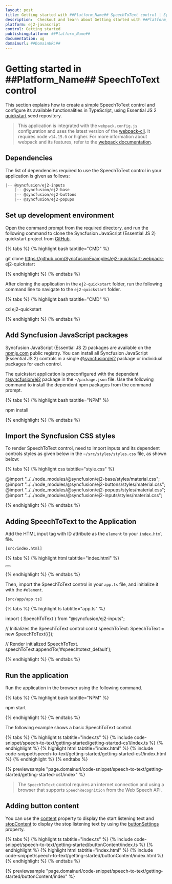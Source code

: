 ```yaml
---
layout: post
title: Getting started with ##Platform_Name## SpeechToText control | Syncfusion
description:  Checkout and learn about Getting started with ##Platform_Name## SpeechToText control of Syncfusion Essential JS 2 and more details.
platform: ej2-javascript
control: Getting started 
publishingplatform: ##Platform_Name##
documentation: ug
domainurl: ##DomainURL##
---
```


# Getting started in ##Platform_Name## SpeechToText control

This section explains how to create a simple SpeechToText control and configure its available functionalities in TypeScript, using Essential JS 2 [quickstart](https://github.com/SyncfusionExamples/ej2-quickstart-webpack-) seed repository.

> This application is integrated with the `webpack.config.js` configuration and uses the latest version of the [webpack-cli](https://webpack.js.org/api/cli/#commands). It requires node `v14.15.0` or higher. For more information about webpack and its features, refer to the [webpack documentation](https://webpack.js.org/guides/getting-started/).

## Dependencies

The list of dependencies required to use the SpeechToText control in your application is given as follows:

```javascript
|-- @syncfusion/ej2-inputs
    |-- @syncfusion/ej2-base
    |-- @syncfusion/ej2-buttons
    |-- @syncfusion/ej2-popups
```

## Set up development environment

Open the command prompt from the required directory, and run the following command to clone the Syncfusion JavaScript (Essential JS 2) quickstart project from [GitHub](https://github.com/SyncfusionExamples/ej2-quickstart-webpack-).

{% tabs %}
{% highlight bash tabtitle="CMD" %}

git clone https://github.com/SyncfusionExamples/ej2-quickstart-webpack- ej2-quickstart

{% endhighlight %}
{% endtabs %}

After cloning the application in the `ej2-quickstart` folder, run the following command line to navigate to the `ej2-quickstart` folder.

{% tabs %}
{% highlight bash tabtitle="CMD" %}

cd ej2-quickstart

{% endhighlight %}
{% endtabs %}

## Add Syncfusion JavaScript packages

Syncfusion JavaScript (Essential JS 2) packages are available on the [npmjs.com](https://www.npmjs.com/~syncfusionorg) public registry. You can install all Syncfusion JavaScript (Essential JS 2) controls in a single [@syncfusion/ej2](https://www.npmjs.com/package/@syncfusion/ej2) package or individual packages for each control.

The quickstart application is preconfigured with the dependent [@syncfusion/ej2](https://www.npmjs.com/package/@syncfusion/ej2) package in the `~/package.json` file. Use the following command to install the dependent npm packages from the command prompt.

{% tabs %}
{% highlight bash tabtitle="NPM" %}

npm install

{% endhighlight %}
{% endtabs %}

## Import the Syncfusion CSS styles

To render SpeechToText control, need to import inputs and its dependent controls styles as given below in the `~/src/styles/styles.css` file, as shown below: 

{% tabs %}
{% highlight css tabtitle="style.css" %}

@import "../../node_modules/@syncfusion/ej2-base/styles/material.css";
@import "../../node_modules/@syncfusion/ej2-buttons/styles/material.css";
@import "../../node_modules/@syncfusion/ej2-popups/styles/material.css";
@import "../../node_modules/@syncfusion/ej2-inputs/styles/material.css";

{% endhighlight %}
{% endtabs %}

## Adding SpeechToText to the Application

Add the HTML input tag with ID attribute as the `element` to your `index.html` file.

`[src/index.html]`

{% tabs %}
{% highlight html tabtitle="index.html" %}

<!DOCTYPE html>
<html lang="en">

<head>
    <title>Essential JS 2 SpeechToText</title>
    <meta charset="utf-8" />
    <meta name="viewport" content="width=device-width, initial-scale=1.0, user-scalable=no" />
    <meta name="description" content="Essential JS 2 SpeechToText" />
    <meta name="author" content="Syncfusion" />
    <link rel="shortcut icon" href="resources/favicon.ico" />
    <link href="https://maxcdn.bootstrapcdn.com/bootstrap/3.3.7/css/bootstrap.min.css" rel="stylesheet" />
</head>

<body>
    <div id="container">
        <button id="speechtotext_default"></button>
    </div>
</body>

</html>

{% endhighlight %}
{% endtabs %}

Then, import the SpeechToText control in your `app.ts` file, and initialize it with the `#element`.

`[src/app/app.ts]`

{% tabs %}
{% highlight ts tabtitle="app.ts" %}

import { SpeechToText } from "@syncfusion/ej2-inputs";

// Initializes the SpeechToText control
const speechToText: SpeechToText = new SpeechToText({});

// Render initialized SpeechToText.
speechToText.appendTo('#speechtotext_default');

{% endhighlight %}
{% endtabs %}

## Run the application

Run the application in the browser using the following command.

{% tabs %}
{% highlight bash tabtitle="NPM" %}

npm start

{% endhighlight %}
{% endtabs %}

The following example shows a basic SpeechToText control.

{% tabs %}
{% highlight ts tabtitle="index.ts" %}
{% include code-snippet/speech-to-text/getting-started/getting-started-cs1/index.ts %}
{% endhighlight %}
{% highlight html tabtitle="index.html" %}
{% include code-snippet/speech-to-text/getting-started/getting-started-cs1/index.html %}
{% endhighlight %}
{% endtabs %}

{% previewsample "page.domainurl/code-snippet/speech-to-text/getting-started/getting-started-cs1/index" %}

> The `SpeechToText` control requires an internet connection and using a browser that supports `SpeechRecognition` from the Web Speech API.

## Adding button content

You can use the [content](../api/speech-to-text/buttonSettingsModel/#content) property to display the start listening text and [stopContent](../api/speech-to-text/buttonSettingsModel/#stopContent) to display the stop listening text by using the [buttonSettings](../api/speech-to-text#buttonSettings) property.

{% tabs %}
{% highlight ts tabtitle="index.ts" %}
{% include code-snippet/speech-to-text/getting-started/buttonContent/index.ts %}
{% endhighlight %}
{% highlight html tabtitle="index.html" %}
{% include code-snippet/speech-to-text/getting-started/buttonContent/index.html %}
{% endhighlight %}
{% endtabs %}

{% previewsample "page.domainurl/code-snippet/speech-to-text/getting-started/buttonContent/index" %}
